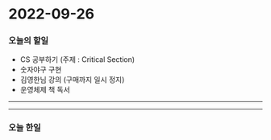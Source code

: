 2022-09-26
==========

### 오늘의 할일
* CS 공부하기 (주제 : Critical Section)
* 숫자야구 구현
* 김영한님 강의 (구매까지 일시 정지)
* 운영체제 책 독서

<hr/>
<hr/>

### 오늘 한일